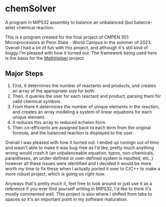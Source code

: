 # chemSolver
A program in MIPS32 assembly to balance an unbalanced (but balance-able) chemical reaction.

This is a program created for the final project of CMPEN 351: Microprocessors at Penn State - World Campus in the summer of 2023. Overall I had a lot of fun with this project, and although it's still kind of buggy I'm pleased with how it turned out. The framework being used here is the basis for the [MathHelper](https://www.github.com/MichaelShires/MathHelper) project.

## Major Steps

1. First, it determines the number of reactants and products, and creates an array of the appropriate size for both.
2. Then, it queries the user for each reactant and product, parsing them for valid chemical symbols.
3. From there it determines the number of unique elements in the reaction, and creates an array modeling a system of linear equations for each unique element.
4. It reduces this array to reduced echelon form.
5. Then co-efficients are assigned back to each term from the original formula, and the balanced reaction is displayed to the user.

Overall I was pleased with how it turned out. I ended up runnign out of time and wasn't able to make it was bug-free as I'd like, pretty much anything wrong would crash it (an unbalanceable equation, typos, non-chemicals, parantheses, an under-defined or over-defined system is inputted, etc.,) however all these issues were identified and I decided it would be more worth my time to fix these when I actually ported it over to C/C++ to make a more robust project, which is going on right now.

Anyways that's pretty much it, feel free to look around or just use it as a reference if you ever find yourself writing in MIPS32, I'd like to think it's mostly commented well. This project is also where I shifted from tabs to spaces so it's an important point in my software maturation.
